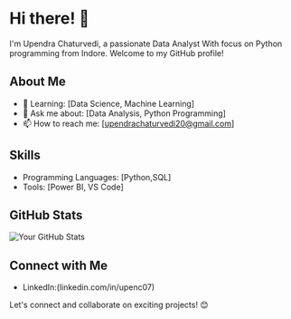 # Hi there! 👋

I'm Upendra Chaturvedi, a passionate Data Analyst With focus on Python programming from Indore. Welcome to my GitHub profile!

## About Me

- 🌱 Learning: [Data Science, Machine Learning]
- 💬 Ask me about: [Data Analysis, Python Programming]
- 📫 How to reach me: [upendrachaturvedi20@gmail.com]






## Skills

- Programming Languages: [Python,SQL]
- Tools: [Power BI, VS Code]

## GitHub Stats

![Your GitHub Stats](https://github-readme-stats.vercel.app/api?username=upenc&show_icons=true&theme=radical)

## Connect with Me

- LinkedIn:(linkedin.com/in/upenc07)

Let's connect and collaborate on exciting projects! 😊
